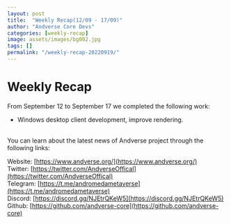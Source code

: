 ```yaml
---
layout: post
title:  "Weekly Recap(12/09 - 17/09)"
author: "Andverse Core Devs"
categories: [weekly-recap]
image: assets/images/bg002.jpg
tags: []
permalink: "/weekly-recap-20220919/"
---
```


# Weekly Recap

From September 12 to September 17 we completed the following work:

- Windows desktop client development, improve rendering.









<br/>
You can learn about the latest news of Andverse project through the following links:  

Website: [https://www.andverse.org/](https://www.andverse.org/)  
Twitter: [https://twitter.com/AndverseOffical](https://twitter.com/AndverseOffical)  
Telegram: [https://t.me/andromedametaverse](https://t.me/andromedametaverse)  
Discord: [https://discord.gg/NJEtrQKeW5](https://discord.gg/NJEtrQKeW5)  
Github: [https://github.com/andverse-core](https://github.com/andverse-core)  